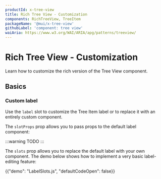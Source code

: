 ```yaml
---
productId: x-tree-view
title: Rich Tree View - Customization
components: RichTreeView, TreeItem
packageName: '@mui/x-tree-view'
githubLabel: 'component: tree view'
waiAria: https://www.w3.org/WAI/ARIA/apg/patterns/treeview/
---
```


# Rich Tree View - Customization

<p class="description">Learn how to customize the rich version of the Tree View component.</p>

## Basics

### Custom label

Use the `label` slot to customize the Tree Item label or to replace it with an entirely custom component.

The `slotProps` prop allows you to pass props to the default label component:

:::warning
TODO
:::

The `slots` prop allows you to replace the default label with your own component.
The demo below shows how to implement a very basic label-editing feature:

{{"demo": "LabelSlots.js", "defaultCodeOpen": false}}
